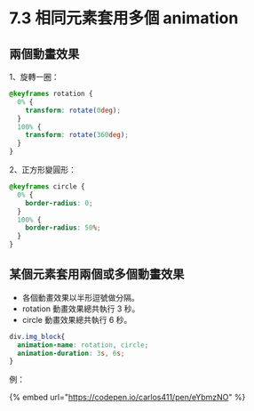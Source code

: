 # 7.3 相同元素套用多個 animation

## 兩個動畫效果

1、旋轉一圈：

```css
@keyframes rotation {
  0% {
    transform: rotate(0deg);
  }
  100% {
    transform: rotate(360deg);
  }
}
```

2、正方形變圓形：

```css
@keyframes circle {
  0% {
    border-radius: 0;
  }
  100% {
    border-radius: 50%;
  }
}
```



## 某個元素套用兩個或多個動畫效果

* 各個動畫效果以半形逗號做分隔。
* rotation 動畫效果總共執行 3 秒。
* circle 動畫效果總共執行 6 秒。

```css
div.img_block{
  animation-name: rotation, circle;
  animation-duration: 3s, 6s;
}
```

例：

{% embed url="https://codepen.io/carlos411/pen/eYbmzNO" %}

